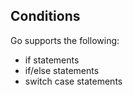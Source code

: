 ## Conditions

Go supports the following:

- if statements
- if/else statements
- switch case statements
